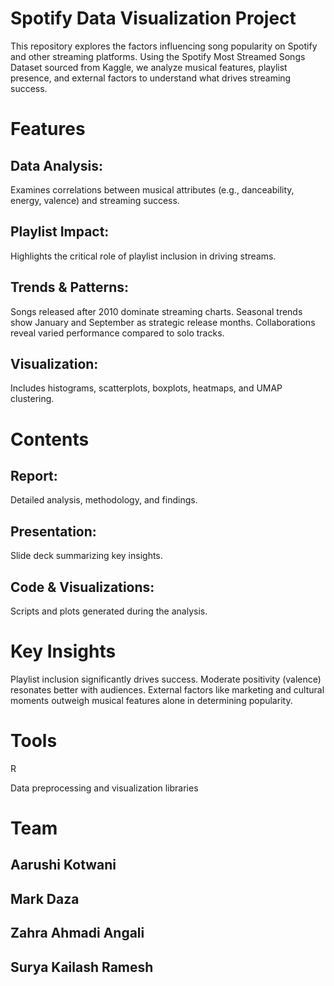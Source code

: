 # Spotify Data Visualization Project
This repository explores the factors influencing song popularity on Spotify and other streaming platforms. Using the Spotify Most Streamed Songs Dataset sourced from Kaggle, we analyze musical features, playlist presence, and external factors to understand what drives streaming success.

# Features
## Data Analysis:
Examines correlations between musical attributes (e.g., danceability, energy, valence) and streaming success.
## Playlist Impact:
Highlights the critical role of playlist inclusion in driving streams.
## Trends & Patterns:
Songs released after 2010 dominate streaming charts.
Seasonal trends show January and September as strategic release months.
Collaborations reveal varied performance compared to solo tracks.
## Visualization:
Includes histograms, scatterplots, boxplots, heatmaps, and UMAP clustering.
# Contents
## Report:
Detailed analysis, methodology, and findings.
## Presentation:
Slide deck summarizing key insights.
## Code & Visualizations:
Scripts and plots generated during the analysis.
# Key Insights
Playlist inclusion significantly drives success.
Moderate positivity (valence) resonates better with audiences.
External factors like marketing and cultural moments outweigh musical features alone in determining popularity.
# Tools
R

Data preprocessing and visualization libraries
# Team
## Aarushi Kotwani
## Mark Daza
## Zahra Ahmadi Angali
## Surya Kailash Ramesh
